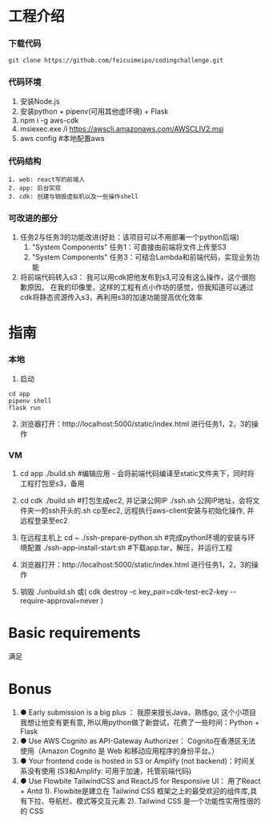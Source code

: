 
# 工程介绍

### 下载代码
```angular2html
git clone https://github.com/feicuimeipo/codingchallenge.git
```
### 代码环境
1. 安装Node.js
2. 安装python + pipenv(可用其他虚环境)  + Flask
3. npm i -g aws-cdk
4. msiexec.exe /i https://awscli.amazonaws.com/AWSCLIV2.msi
5. aws config #本地配置aws

### 代码结构
```angular2html
1. web: react写的前端人
2. app: 后台实现
3. cdk: 创建与销毁虚拟机以及一些操作shell
```

### 可改进的部分
1. 任务2与任务3的功能改进(好处：该项目可以不用部署一个python后端) 
   1. "System Components" 任务1：可直接由前端将文件上传至S3
   2. "System Components" 任务3：可结合Lambda和前端代码，实现业务功能
2. 将前端代码转入s3： 我可以用cdk把他发布到s3,可没有这么操作，这个很抱歉原因。 在我的印像里，这样的工程有点小作坊的感觉，但我知道可以通过cdk将静态资源传入s3，再利用s3的加速功能提高优化效率


# 指南
### 本地
1. 启动
```angular2html
cd app
pipenv shell
flask run
```
2. 浏览器打开：http://localhost:5000/static/index.html 进行任务1，2，3的操作

### VM
1. cd app
  ./build.sh #编辑应用 - 会将前端代码编译至static文件夹下，同时将工程打包至s3，备用
2. cd cdk
  ./build.sh #打包生成ec2, 并记录公网IP
  ./ssh.sh 公网IP地址，会将文件夹一的ssh开头的.sh cp至ec2, 远程执行aws-client安装与初始化操作, 并远程登录至ec2
3. 在远程主机上
  cd ~
  ./ssh-prepare-python.sh #完成python环境的安装与环境配置
  ./ssh-app-install-start.sh #下载app.tar，解压，并运行工程 

4. 浏览器打开：http://localhost:5000/static/index.html 进行任务1，2，3的操作

5. 销毁 
  ./unbuild.sh
  或( cdk destroy -c key_pair=cdk-test-ec2-key --require-approval=never  )


# Basic requirements
  满足

# Bonus
1. ● Early submission is a big plus ： 我原来擅长Java，熟练go, 这个小项目我想让他变有更有意, 所以用python做了新尝试，花费了一些时间：Python + Flask
2. ● Use AWS Cognito as API-Gateway Authorizer： Cognito在香港区无法使用（Amazon Cognito 是 Web 和移动应用程序的身份平台。）
3. ● Your frontend code is hosted in S3 or Amplify (not backend)：时间关系没有使用 (S3和Amplify: 可用于加速，托管前端代码)
4. ● Use Flowbite TailwindCSS and ReactJS for Responsive UI： 用了React + Antd
   1). Flowbite是建立在 Tailwind CSS 框架之上的最受欢迎的组件库,具有下拉、导航栏、模式等交互元素
   2). Tailwind CSS 是一个功能性实用性很的的 CSS